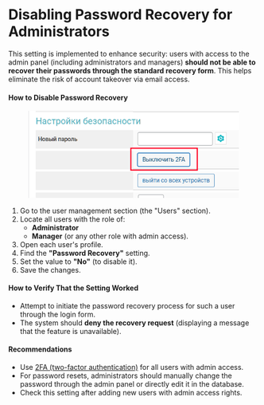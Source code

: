 # Disabling Password Recovery for Administrators

This setting is implemented to enhance security: users with access to the admin panel (including administrators and managers) **should not be able to recover their passwords through the standard recovery form**. This helps eliminate the risk of account takeover via email access.

#### How to Disable Password Recovery

<figure><img src="../../../.gitbook/assets/image (2) (1) (1) (1) (1) (1) (1) (1) (1) (1) (1) (1) (1) (1) (1) (1) (1).png" alt="" width="432"><figcaption></figcaption></figure>

1. Go to the user management section (the "Users" section).
2. Locate all users with the role of:
   * **Administrator**
   * **Manager** (or any other role with admin access).
3. Open each user's profile.
4. Find the **"Password Recovery"** setting.
5. Set the value to **"No"** (to disable it).
6. Save the changes.

#### How to Verify That the Setting Worked

* Attempt to initiate the password recovery process for such a user through the login form.
* The system should **deny the recovery request** (displaying a message that the feature is unavailable).

#### Recommendations

* Use [2FA (two-factor authentication)](https://premium.gitbook.io/main/osnovnye-nastroiki/nastroiki/administratory-i-polzovateli/dvukhfaktornaya-avtorizaciya-2fa-v-paneli-upravleniya-saitom) for all users with admin access.
* For password resets, administrators should manually change the password through the admin panel or directly edit it in the database.
* Check this setting after adding new users with admin access rights.